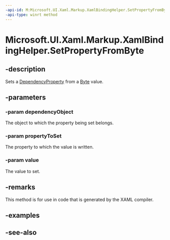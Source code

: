 ```yaml
---
-api-id: M:Microsoft.UI.Xaml.Markup.XamlBindingHelper.SetPropertyFromByte(System.Object,Microsoft.UI.Xaml.DependencyProperty,System.Byte)
-api-type: winrt method
---
```


<!-- Method syntax
public void SetPropertyFromByte(System.Object dependencyObject, Windows.UI.Xaml.DependencyProperty propertyToSet, System.Byte value)
-->

# Microsoft.UI.Xaml.Markup.XamlBindingHelper.SetPropertyFromByte

## -description
Sets a [DependencyProperty](../microsoft.ui.xaml/dependencyproperty.md) from a [Byte](/dotnet/api/system.byte?redirectedfrom=MSDN) value.

## -parameters
### -param dependencyObject
The object to which the property being set belongs.

### -param propertyToSet
The property to which the value is written.

### -param value
The value to set.

## -remarks
This method is for use in code that is generated by the XAML compiler.

## -examples

## -see-also
